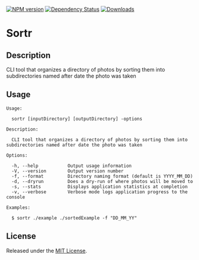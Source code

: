 [![NPM version](http://img.shields.io/npm/v/sortr.svg?style=flat)](https://www.npmjs.org/package/sortr)
[![Dependency Status](http://img.shields.io/david/okize/sortr.svg?style=flat)](https://david-dm.org/okize/sortr)
[![Downloads](http://img.shields.io/npm/dm/sortr.svg?style=flat)](https://www.npmjs.org/package/sortr)

# Sortr

## Description
CLI tool that organizes a directory of photos by sorting them into subdirectories named after date the photo was taken

## Usage

```
Usage:

  sortr [inputDirectory] [outputDirectory] -options

Description:

  CLI tool that organizes a directory of photos by sorting them into subdirectories named after date the photo was taken

Options:

  -h, --help           Output usage information
  -V, --version        Output version number
  -f, --format         Directory naming format (default is YYYY_MM_DD)
  -d, --dryrun         Does a dry-run of where photos will be moved to
  -s, --stats          Displays application statistics at completion
  -v, --verbose        Verbose mode logs application progress to the console

Examples:

  $ sortr ./example ./sortedExample -f "DD_MM_YY"

```

## License

Released under the [MIT License](http://www.opensource.org/licenses/mit-license.php).
